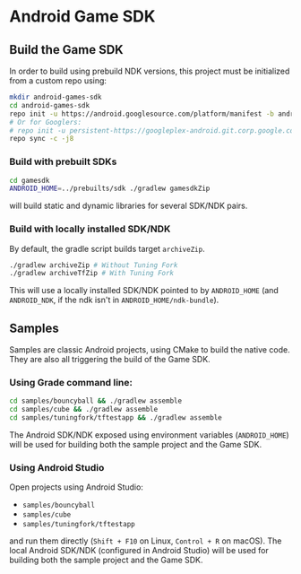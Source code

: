 # Android Game SDK

## Build the Game SDK

In order to build using prebuild NDK versions, this project must be initialized from a custom repo using:

```bash
mkdir android-games-sdk
cd android-games-sdk
repo init -u https://android.googlesource.com/platform/manifest -b android-games-sdk
# Or for Googlers:
# repo init -u persistent-https://googleplex-android.git.corp.google.com/platform/manifest -b android-games-sdk
repo sync -c -j8
```

### Build with prebuilt SDKs

```bash
cd gamesdk
ANDROID_HOME=../prebuilts/sdk ./gradlew gamesdkZip
```

will build static and dynamic libraries for several SDK/NDK pairs.

### Build with locally installed SDK/NDK

By default, the gradle script builds target `archiveZip`.

```bash
./gradlew archiveZip # Without Tuning Fork
./gradlew archiveTfZip # With Tuning Fork
```

This will use a locally installed SDK/NDK pointed to by `ANDROID_HOME` (and `ANDROID_NDK`, if the ndk isn't in `ANDROID_HOME/ndk-bundle`).

## Samples

Samples are classic Android projects, using CMake to build the native code. They are also all triggering the build of the Game SDK.

### Using Grade command line:

```bash
cd samples/bouncyball && ./gradlew assemble
cd samples/cube && ./gradlew assemble
cd samples/tuningfork/tftestapp && ./gradlew assemble
```

The Android SDK/NDK exposed using environment variables (`ANDROID_HOME`) will be used for building both the sample project and the Game SDK.

### Using Android Studio

Open projects using Android Studio:

* `samples/bouncyball`
* `samples/cube`
* `samples/tuningfork/tftestapp`

and run them directly (`Shift + F10` on Linux, `Control + R` on macOS). The local Android SDK/NDK (configured in Android Studio) will be used for building both the sample project and the Game SDK.